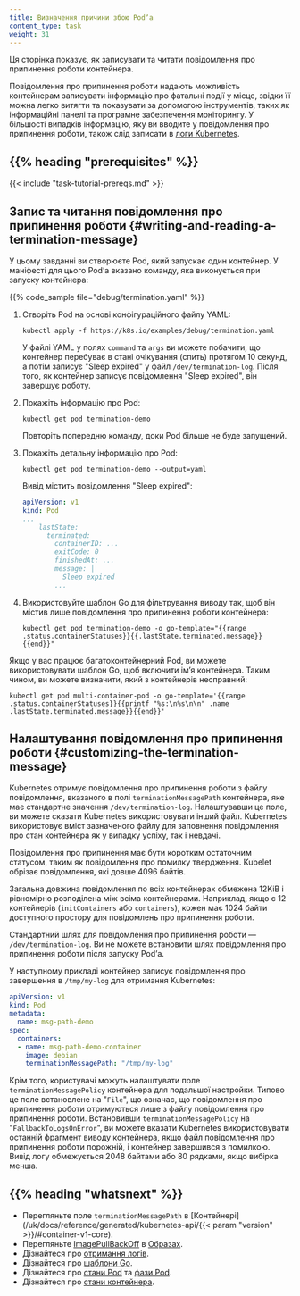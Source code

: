 ```yaml
---
title: Визначення причини збою Podʼа
content_type: task
weight: 31
---
```


<!-- overview -->

Ця сторінка показує, як записувати та читати повідомлення про припинення роботи контейнера.

Повідомлення про припинення роботи надають можливість контейнерам записувати інформацію про фатальні події у місце, звідки її можна легко витягти та показувати за допомогою інструментів, таких як інформаційні панелі та програмне забезпечення моніторингу. У більшості випадків інформацію, яку ви вводите у повідомлення про припинення роботи, також слід записати в [логи Kubernetes](/uk/docs/concepts/cluster-administration/logging/).

## {{% heading "prerequisites" %}}

{{< include "task-tutorial-prereqs.md" >}}

<!-- steps -->

## Запис та читання повідомлення про припинення роботи {#writing-and-reading-a-termination-message}

У цьому завданні ви створюєте Pod, який запускає один контейнер. У маніфесті для цього Podʼа вказано команду, яка виконується при запуску контейнера:

{{% code_sample file="debug/termination.yaml" %}}

1. Створіть Pod на основі конфігураційного файлу YAML:

    ```shell
    kubectl apply -f https://k8s.io/examples/debug/termination.yaml
    ```

    У файлі YAML у полях `command` та `args` ви можете побачити, що контейнер перебуває в стані очікування (спить) протягом 10 секунд, а потім записує "Sleep expired" у файл `/dev/termination-log`. Після того, як контейнер записує повідомлення "Sleep expired", він завершує роботу.

2. Покажіть інформацію про Pod:

    ```shell
    kubectl get pod termination-demo
    ```

    Повторіть попередню команду, доки Pod більше не буде запущений.

3. Покажіть детальну інформацію про Pod:

    ```shell
    kubectl get pod termination-demo --output=yaml
    ```

    Вивід містить повідомлення "Sleep expired":

    ```yaml
    apiVersion: v1
    kind: Pod
    ...
        lastState:
          terminated:
            containerID: ...
            exitCode: 0
            finishedAt: ...
            message: |
              Sleep expired
            ...
    ```

4. Використовуйте шаблон Go для фільтрування виводу так, щоб він містив лише повідомлення про припинення роботи контейнера:

    ```shell
    kubectl get pod termination-demo -o go-template="{{range .status.containerStatuses}}{{.lastState.terminated.message}}{{end}}"
    ```

Якщо у вас працює багатоконтейнерний Pod, ви можете використовувати шаблон Go, щоб включити імʼя контейнера. Таким чином, ви можете визначити, який з контейнерів несправний:

```shell
kubectl get pod multi-container-pod -o go-template='{{range .status.containerStatuses}}{{printf "%s:\n%s\n\n" .name .lastState.terminated.message}}{{end}}'
```

## Налаштування повідомлення про припинення роботи {#customizing-the-termination-message}

Kubernetes отримує повідомлення про припинення роботи з файлу повідомлення, вказаного в полі `terminationMessagePath` контейнера, яке має стандартне значення `/dev/termination-log`. Налаштувавши це поле, ви можете сказати Kubernetes використовувати інший файл. Kubernetes використовує вміст зазначеного файлу для заповнення повідомлення про стан контейнера як у випадку успіху, так і невдачі.

Повідомлення про припинення має бути коротким остаточним статусом, таким як повідомлення про помилку твердження. Kubelet обрізає повідомлення, які довше 4096 байтів.

Загальна довжина повідомлення по всіх контейнерах обмежена 12KiB і рівномірно розподілена між всіма контейнерами. Наприклад, якщо є 12 контейнерів (`initContainers` або `containers`), кожен має 1024 байти доступного простору для повідомлень про припинення роботи.

Стандартний шлях для повідомлення про припинення роботи — `/dev/termination-log`. Ви не можете встановити шлях повідомлення про припинення роботи після запуску Podʼа.

У наступному прикладі контейнер записує повідомлення про завершення в `/tmp/my-log` для отримання Kubernetes:

```yaml
apiVersion: v1
kind: Pod
metadata:
  name: msg-path-demo
spec:
  containers:
  - name: msg-path-demo-container
    image: debian
    terminationMessagePath: "/tmp/my-log"
```

Крім того, користувачі можуть налаштувати поле `terminationMessagePolicy` контейнера для подальшої настройки. Типово це поле встановлене на "`File`", що означає, що повідомлення про припинення роботи отримуються лише з файлу повідомлення про припинення роботи. Встановивши `terminationMessagePolicy` на "`FallbackToLogsOnError`", ви можете вказати Kubernetes використовувати останній фрагмент виводу контейнера, якщо файл повідомлення про припинення роботи порожній, і контейнер завершився з помилкою. Вивід логу обмежується 2048 байтами або 80 рядками, якщо вибірка менша.

## {{% heading "whatsnext" %}}

* Перегляньте поле `terminationMessagePath` в [Контейнері](/uk/docs/reference/generated/kubernetes-api/{{< param "version" >}}/#container-v1-core).
* Перегляньте [ImagePullBackOff](/uk/docs/concepts/containers/images/#imagepullbackoff) в [Образах](/uk/docs/concepts/containers/images/).
* Дізнайтеся про [отримання логів](/uk/docs/concepts/cluster-administration/logging/).
* Дізнайтеся про [шаблони Go](https://pkg.go.dev/text/template).
* Дізнайтеся про [стани Pod](/uk/docs/tasks/debug/debug-application/debug-init-containers/#understanding-pod-status) та [фази Pod](/uk/docs/concepts/workloads/pods/pod-lifecycle/#pod-phase).
* Дізнайтеся про [стани контейнера](/uk/docs/concepts/workloads/pods/pod-lifecycle/#container-states).
